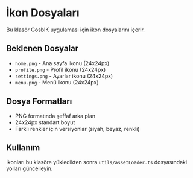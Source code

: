 # İkon Dosyaları

Bu klasör GosbIK uygulaması için ikon dosyalarını içerir.

## Beklenen Dosyalar

- `home.png` - Ana sayfa ikonu (24x24px)
- `profile.png` - Profil ikonu (24x24px)
- `settings.png` - Ayarlar ikonu (24x24px)
- `menu.png` - Menü ikonu (24x24px)

## Dosya Formatları

- PNG formatında şeffaf arka plan
- 24x24px standart boyut
- Farklı renkler için versiyonlar (siyah, beyaz, renkli)

## Kullanım

İkonları bu klasöre yükledikten sonra `utils/assetLoader.ts` dosyasındaki yolları güncelleyin.
